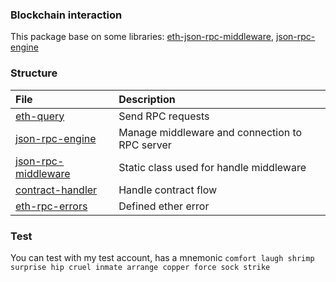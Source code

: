 ### Blockchain interaction

This package base on some libraries: [eth-json-rpc-middleware](https://github.com/MetaMask/eth-json-rpc-middleware), [json-rpc-engine](https://github.com/MetaMask/json-rpc-engine)

### Structure

| File                                             | Description                                    |
| :----------------------------------------------- | :--------------------------------------------- |
| [eth-query](./eth-query.tsx)                     | Send RPC requests                              |
| [json-rpc-engine](./json-rpc-engine.tsx)         | Manage middleware and connection to RPC server |
| [json-rpc-middleware](./json-rpc-middleware.tsx) | Static class used for handle middleware        |
| [contract-handler](./contract-handler/)          | Handle contract flow                           |
| [eth-rpc-errors](./eth-rpc-errors/)              | Defined ether error                            |

### Test

You can test with my test account, has a mnemonic `comfort laugh shrimp surprise hip cruel inmate arrange copper force sock strike`
